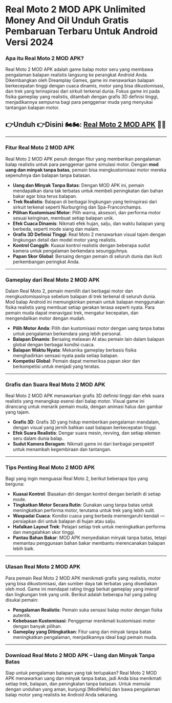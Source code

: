 # Real Moto 2 MOD APK Unlimited Money And Oil Unduh Gratis Pembaruan Terbaru Untuk Android Versi 2024

### Apa itu Real Moto 2 MOD APK?

Real Moto 2 MOD APK adalah game balap motor seru yang membawa pengalaman balapan realistis langsung ke perangkat Android Anda. Dikembangkan oleh Dreamplay Games, game ini menawarkan balapan berkecepatan tinggi dengan cuaca dinamis, motor yang bisa dikustomisasi, dan trek yang terinspirasi dari sirkuit terkenal dunia. Fokus game ini pada fisika gameplay yang realistis, ditambah dengan grafis 3D definisi tinggi, menjadikannya sempurna bagi para penggemar muda yang menyukai tantangan balapan motor.


## 👉Unduh 👉Disini 🏍️🏍️: [Real Moto 2 MOD APK](https://modhello.com/real-moto-2/) 👌🏻
---

### Fitur Real Moto 2 MOD APK

Real Moto 2 MOD APK penuh dengan fitur yang memberikan pengalaman balap realistis untuk para penggemar game simulasi motor. Dengan **mod uang dan minyak tanpa batas**, pemain bisa mengkustomisasi motor mereka sepenuhnya dan balapan tanpa batasan.

- **Uang dan Minyak Tanpa Batas**: Dengan MOD APK ini, pemain mendapatkan dana tak terbatas untuk membeli peningkatan dan bahan bakar agar bisa terus balapan.
- **Trek Realistis**: Balapan di berbagai lingkungan yang terinspirasi dari sirkuit terkenal seperti Nurburgring dan Spa-Francorchamps.
- **Pilihan Kustomisasi Motor**: Pilih warna, aksesori, dan performa motor sesuai keinginan, membuat setiap balapan unik.
- **Efek Cuaca Dinamis**: Nikmati efek hujan, salju, dan waktu balapan yang berbeda, seperti mode siang dan malam.
- **Grafis 3D Definisi Tinggi**: Real Moto 2 menawarkan visual tajam dengan lingkungan detail dan model motor yang realistis.
- **Kontrol Canggih**: Kuasai kontrol realistis dengan beberapa sudut kamera untuk pengalaman berkendara sesungguhnya.
- **Papan Skor Global**: Bersaing dengan pemain di seluruh dunia dan ikuti perkembangan peringkat Anda.

---

### Gameplay dari Real Moto 2 MOD APK

Dalam Real Moto 2, pemain memilih dari berbagai motor dan mengkustomisasinya sebelum balapan di trek terkenal di seluruh dunia. Mod balap Android ini memungkinkan pemain untuk balapan menggunakan fisika realistis yang membuat setiap gerakan terasa seperti nyata. Para pemain muda dapat menavigasi trek, mengatur kecepatan, dan mengendalikan motor dengan mudah.

- **Pilih Motor Anda**: Pilih dan kustomisasi motor dengan uang tanpa batas untuk pengalaman berkendara yang lebih personal.
- **Balapan Dinamis**: Bersaing melawan AI atau pemain lain dalam balapan global dengan berbagai kondisi cuaca.
- **Balapan Waktu Nyata**: Mekanika gameplay berbasis fisika menghadirkan sensasi nyata pada setiap balapan.
- **Kompetisi Global**: Pemain dapat memeriksa papan skor dan berkompetisi untuk menjadi yang teratas.

---

### Grafis dan Suara Real Moto 2 MOD APK

Real Moto 2 MOD APK menawarkan grafis 3D definisi tinggi dan efek suara realistis yang menangkap esensi dari balap motor. Visual game ini dirancang untuk menarik pemain muda, dengan animasi halus dan gambar yang tajam.

- **Grafis 3D**: Grafis 3D yang hidup memberikan pengalaman mendalam, dengan visual yang jernih bahkan saat balapan berkecepatan tinggi.
- **Efek Suara Realistis**: Dengar suara mesin, revving, dan setiap elemen seru dalam dunia balap.
- **Sudut Kamera Beragam**: Nikmati game ini dari berbagai perspektif untuk menambah kegembiraan dan tantangan.

---

### Tips Penting Real Moto 2 MOD APK

Bagi yang ingin menguasai Real Moto 2, berikut beberapa tips yang berguna:

- **Kuasai Kontrol**: Biasakan diri dengan kontrol dengan berlatih di setiap mode.
- **Tingkatkan Motor Secara Rutin**: Gunakan uang tanpa batas untuk meningkatkan performa motor, terutama untuk trek yang lebih sulit.
- **Waspadai Cuaca**: Kondisi cuaca yang berbeda memengaruhi kendali — persiapkan diri untuk balapan di hujan atau salju.
- **Hafalkan Layout Trek**: Pelajari setiap trek untuk meningkatkan performa dan mengalahkan skor tinggi.
- **Pantau Bahan Bakar**: MOD APK menyediakan minyak tanpa batas, tetapi memantau penggunaan bahan bakar membantu merencanakan balapan lebih baik.

---

### Ulasan Real Moto 2 MOD APK

Para pemain Real Moto 2 MOD APK menikmati grafis yang realistis, motor yang bisa dikustomisasi, dan sumber daya tak terbatas yang disediakan oleh mod. Game ini mendapat rating tinggi berkat gameplay yang imersif dan lingkungan trek yang unik. Berikut adalah beberapa hal yang paling disukai pemain:

- **Pengalaman Realistis**: Pemain suka sensasi balap motor dengan fisika autentik.
- **Kebebasan Kustomisasi**: Penggemar menikmati kustomisasi motor dengan banyak pilihan.
- **Gameplay yang Ditingkatkan**: Fitur uang dan minyak tanpa batas meningkatkan pengalaman, menjadikannya ideal bagi pemain muda.

---

### Download Real Moto 2 MOD APK – Uang dan Minyak Tanpa Batas

Siap untuk pengalaman balapan yang tak terlupakan? Real Moto 2 MOD APK menawarkan uang dan minyak tanpa batas, jadi Anda bisa menikmati setiap trek, balapan, dan peningkatan tanpa batasan. Untuk memulai dengan unduhan yang aman, kunjungi [ModHello] dan bawa pengalaman balap motor yang realistis ke Android Anda sekarang.
